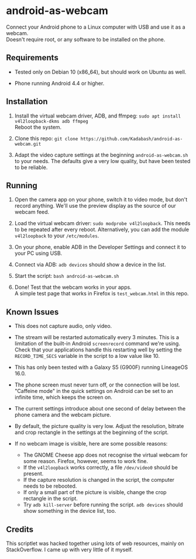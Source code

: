 # android-as-webcam

Connect your Android phone to a Linux computer with USB and use it as a webcam.<br>
Doesn't require root, or any software to be installed on the phone.

## Requirements

* Tested only on Debian 10 (x86_64), but should work on Ubuntu as well.

* Phone running Android 4.4 or higher.

## Installation

1. Install the virtual webcam driver, ADB, and ffmpeg: `sudo apt install v4l2loopback-dkms adb ffmpeg`<br>
   Reboot the system.
   
2. Clone this repo: `git clone https://github.com/Kadabash/android-as-webcam.git`

3. Adapt the video capture settings at the beginning `android-as-webcam.sh` to your needs.
   The defaults give a very low quality, but have been tested to be reliable.
   
## Running

1. Open the camera app on your phone, switch it to video mode, but don't record anything.
   We'll use the preview display as the source of our webcam feed.

2. Load the virtual webcam driver: `sudo modprobe v4l2loopback`. 
   This needs to be repeated after every reboot.
   Alternatively, you can add the module `v4l2loopback` to your `/etc/modules`.
   
3. On your phone, enable ADB in the Developer Settings and connect it to your PC using USB.
   
4. Connect via ADB: `adb devices` should show a device in the list.
  
5. Start the script: `bash android-as-webcam.sh`

6. Done! Test that the webcam works in your apps.<br>
   A simple test page that works in Firefox is `test_webcam.html` in this repo.

## Known Issues

* This does not capture audio, only video.

* The stream will be restarted automatically every 3 minutes. 
  This is a limitation of the built-in Android `screenrecord` command we're using.
  Check that your applications handle this restarting well by setting the `RECORD_TIME_SECS` 
  variable in the script to a low value like 10.
  
* This has only been tested with a Galaxy S5 (G900F) running LineageOS 16.0.
  
* The phone screen must never turn off, or the connection will be lost.
  "Caffeine mode" in the quick settings on Android can be set to an infinite time, which keeps the screen on.
  
* The current settings introduce about one second of delay between the phone camera and the webcam picture.

* By default, the picture quality is very low. Adjust the resolution, bitrate and crop rectangle in the settings
  at the beginning of the script.
  
* If no webcam image is visible, here are some possible reasons:
  - The GNOME Cheese app does not recognise the virtual webcam for some reason. Firefox, however, seems to work fine.
  - If the `v4l2loopback` works correctly, a file `/dev/video0` should be present.
  - If the capture resolution is changed in the script, the computer needs to be rebooted.
  - If only a small part of the picture is visible, change the crop rectangle in the script.
  - Try `adb kill-server` before running the script. `adb devices` should show something in the device list, too.
  
## Credits

This scriptlet was hacked together using lots of web resources, mainly on StackOverflow.
I came up with very little of it myself.
